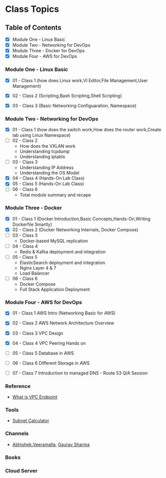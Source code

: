 # Class Topics

## Table of Contents
- [x] Module One - Linux Basic
- [x] Module Two - Networking for DevOps
- [x] Module Three - Docker for DevOps
- [x] Module Four - AWS for DevOps

### Module One - Linux Basic

- [x] 01 - Class 1 (how does Linux work,VI Editor,File Management,User Management)
- [x] 02 - Class 2 (Scripting,Bash Scripting,Shell Scripting)
- [x] 03 - Class 3 (Basic Networking Configuaration, Namespace)


### Module Two - Networking for DevOps

- [x] 01 - Class 1 (how does the switch work,How does the router work,Create lab using Linux Namespace)
- [ ] 02 - Class 2
	- How does the VXLAN work
	- Understanding tcpdump
	- Understanding iptabls
- [ ] 03 - Class 3
	- Understanding IP Address
	- Understanding the OS Model
- [x] 04 - Class 4 (Hands-On Lab Class)
- [x] 05 - Class 5 (Hands-On Lab Class)
- [ ] 06 - Class 6
	- Total module summary and recape
	
### Module Three - Docker

- [x] 01 - Class 1 (Docker Introduction,Basic Concepts,Hands-On,Writing Dockerfile Smartly)
- [x] 02 - Class 2 (Docker Networking Internals, Docker Compose)
- [ ] 03 - Class 3
	- Docker-based MySQL replication
- [ ] 04 - Class 4
	- Redis & Kafka deployment and integration
- [ ] 05 - Class 5
	- ElasticSearch deployment and integration
	- Nginx Layer 4 & 7
	- Load Balancer
- [ ] 06 - Class 6
	- Docker Compose 
	- Full Stack Application Deployment 
	
### Module Four - AWS for DevOps

- [x] 01 - Class 1 AWS Intro (Networking Basic for AWS)
- [x] 02 - Class 2 AWS Network Architecture Overview
- [x] 03 - Class 3 VPC Design 
- [x] 04 - Class 4 VPC Peering Hands on
- [ ] 05 - Class 5 Database in AWS
- [ ] 06 - Class 6 Different Storage in AWS 
- [ ] 07 - Class 7 Introduction to managed DNS - Route 53 Q/A Session



### Reference
- [What is VPC Endpoint](https://youtu.be/xYX28OxSE_8?si=F_HVOzBC0RnyXlCq)

### Tools
- [Subnet Calculator](https://mxtoolbox.com/subnetcalculator.aspx)

### Channels
- [Abhishek.Veeramalla](https://www.youtube.com/@AbhishekVeeramalla), [Gaurav Sharma](https://www.youtube.com/@GouravSharma)

### Books


### Cloud Server
